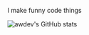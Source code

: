 I make funny code things


![awdev's GitHub stats](https://github-readme-stats.vercel.app/api?username=aaronw-dev&show_icons=true&bg_color=ff0000&title_color=ffffff&icon_color=a9fef7&text_color=a9fef7&border_radius=30&rank_icon=github&number_format=long&include_all_commits=true&hide_border=true&theme=transparent)

